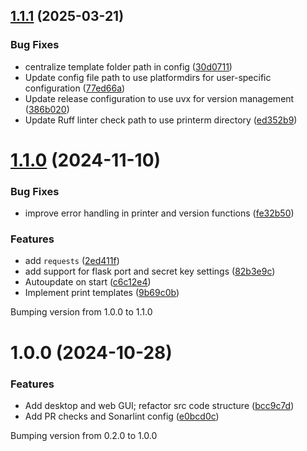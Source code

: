 ## [1.1.1](https://github.com/AN0DA/printerm/compare/v1.1.0...v1.1.1) (2025-03-21)


### Bug Fixes

* centralize template folder path in config ([30d0711](https://github.com/AN0DA/printerm/commit/30d07115e70c1bd49989b2adf56a664ef571f2e8))
* Update config file path to use platformdirs for user-specific configuration ([77ed66a](https://github.com/AN0DA/printerm/commit/77ed66afab387526364a51dc028528680d64f488))
* Update release configuration to use uvx for version management ([386b020](https://github.com/AN0DA/printerm/commit/386b0203f471400f91c702ffa4685bacdb8d9c16))
* Update Ruff linter check path to use printerm directory ([ed352b9](https://github.com/AN0DA/printerm/commit/ed352b92861fd2f338410df8fa778b5712f05f70))

# [1.1.0](https://github.com/AN0DA/tp/compare/v1.0.0...v1.1.0) (2024-11-10)


### Bug Fixes

* improve error handling in printer and version functions ([fe32b50](https://github.com/AN0DA/tp/commit/fe32b50b005d5ca6dd347d6cc3a962021f8d0e49))


### Features

* add `requests` ([2ed411f](https://github.com/AN0DA/tp/commit/2ed411f806513faef58c79cdb36d8df37112e54c))
* add support for flask port and secret key settings ([82b3e9c](https://github.com/AN0DA/tp/commit/82b3e9cc7073d6de2ba15aae86831b1d6eaa1df2))
* Autoupdate on start ([c6c12e4](https://github.com/AN0DA/tp/commit/c6c12e4ac5e1904451335f2a1e9ae58615197b0a))
* Implement print templates ([9b69c0b](https://github.com/AN0DA/tp/commit/9b69c0bf806fdb31db7d129ff0d1e68226a2520c))





Bumping version from 1.0.0 to 1.1.0

# 1.0.0 (2024-10-28)


### Features

* Add desktop and web GUI; refactor src code structure ([bcc9c7d](https://github.com/AN0DA/tp/commit/bcc9c7d9e0e3a0c15424c03634d79931d8e0ecb7))
* Add PR checks and Sonarlint config ([e0bcd0c](https://github.com/AN0DA/tp/commit/e0bcd0cc4b8bcde5892657dddbf6f4b756c59912))





Bumping version from 0.2.0 to 1.0.0
